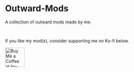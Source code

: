 # Outward-Mods
A collection of outward mods made by me.

</br>

If you like my mod(s), consider supporting me on Ko-fi below.

<a href='https://ko-fi.com/R6R87RTFT' target='_blank'><img height='64' style='border:0px;height:64px;' src='https://cdn.ko-fi.com/cdn/kofi4.png?v=3' border='0' alt='Buy Me a Coffee at ko-fi.com' /></a>
